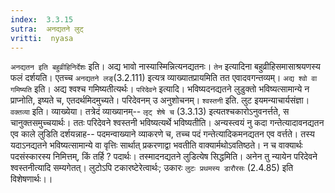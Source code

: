 ```yaml
---
index:  3.3.15
sutra:  अनद्यतने लुट्
vritti:  nyasa
---
```


`अनद्यतन इति बहुव्रीहिनिर्देशः` इति। अद्य भावो नास्यास्मिन्नित्यनद्यतनः। `तेन` इत्यादिना बहुव्रीहिसमासाश्रयणस्य फलं दर्शयति। एतच्च `अनद्यतने लङ्`(3.2.111) इत्यत्र व्याख्यातप्रायमिति तत एवादवगन्तव्यम्। `अद्य श्वो वा गमिष्यति` इति। अद्य श्वश्च गमिष्यतीत्यर्थः।
`परिदेवने` इत्यादि। भविष्यदनद्यतने लुडुक्तो भविष्यत्सामान्ये न प्राप्नोति, इष्यते च, एतदर्थमिदमुच्यते। परिदेवनम् उ अनुशोचनम्। `श्वस्तनी` इति. लुट इयमन्याचार्यसंज्ञा। `वक्तव्या` इति। व्याख्येया। तत्रेदं व्याख्यानम्-- `लृट् शेषे च` (3.3.13) इत्यतश्चकारोऽनुवनर्त्तते, स चानुक्तसमुच्चयार्थः। ततः परिदेवने श्वस्तनी भविष्यत्यर्थे भविष्यतीति। अन्यस्त्वयं नु कदा गन्तेत्यादावनद्यतन एव काले लुडिति दर्शयन्नाह-- पदमन्वाख्याने व्याकरणे च, तच्च पदं गन्तेत्यादिकमनद्यतन एव वर्त्तते। तस्य यदाऽनद्यतने भविष्यत्सामान्ये वा वृत्तिः सार्थात् प्रकरणाद्वा भवतीति वाक्यार्मथोऽवतिष्ठते। न च वाक्यार्थः पदसंस्कारस्य निमित्तम्, किं तर्हि ? पदार्थः। तस्मादनद्यतने लुडित्येष सिद्धमिति। अनेन तु न्यायेन परिदेवने श्वस्तनीत्यादि सम्यगेतत्। लुटोऽपि टकारष्टेरेत्वार्थः; उकारः `लुटः प्रथमस्य डारौरसः` (2.4.85) इति विशेषणार्थः।।

